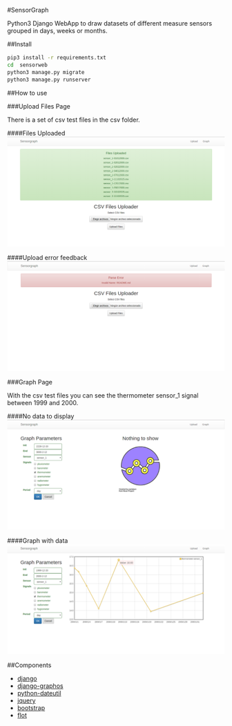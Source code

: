 #SensorGraph

Python3 Django WebApp to draw datasets of different measure sensors grouped in days, weeks or months.

##Install

```sh
pip3 install -r requirements.txt
cd  sensorweb
python3 manage.py migrate
python3 manage.py runserver
```

##How to use

###Upload Files Page

There is a set of csv test files in the csv folder.

####Files Uploaded
![](docs/images/uploaded.png)

####Upload error feedback
![](docs/images/fail.png)

###Graph Page

With the csv test files you can see the thermometer sensor_1 signal between 1999 and 2000.

####No data to display
![](docs/images/no_graph.png)

####Graph with data
![](docs/images/graph.png)

##Components

* [django](https://github.com/django/django)
* [django-graphos](https://github.com/agiliq/django-graphos)
* [python-dateutil](https://pypi.python.org/pypi/python-dateutil)
* [jquery](https://jquery.com/)
* [bootstrap](https://github.com/twbs/bootstrap)
* [flot](https://github.com/flot/flot)
